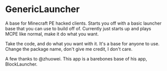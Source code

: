 GenericLauncher
================

A base for Minecraft PE hacked clients. Starts you off with a basic launcher base that you can use to build off of. Currently just starts up and plays MCPE like normal, make it do what you want.

Take the code, and do what you want with it. It's a base for anyone to use. Change the package name, don't give me credit, I don't care.


A few thanks to @zhuowei. This app is a barebones base of his app, BlockLauncher.
